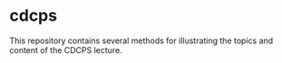 # cdcps
 This repository contains several methods for illustrating the topics and content of the CDCPS lecture.
